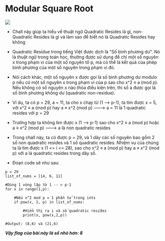 # **Modular Square Root**

![](https://i.imgur.com/dqrgpPD.png)

-   Chall này giúp ta hiểu về thuật ngữ Quadratic Resides là gì, non-Quadratic Resides là gì và làm sao để biết nó là Quadratic Resides hay không
-   Quadratic Residue trong tiếng Việt được dịch là "Số bình phương dư". Nó là thuật ngữ trong toán học, thường được sử dụng để chỉ một số nguyên x trong phạm vi của một số nguyên tố p, mà có thể là kết quả của phép bình phương của một số nguyên trong phạm vi đó.

-   Nói cách khác, một số nguyên x được gọi là số bình phương dư modulo p nếu có một số nguyên x trong phạm vi của p sao cho x^2 ≡ a (mod p). Nếu không có số nguyên x nào thỏa điều kiện trên, thì số a được gọi là số bình phương không dư (quadratic non-residue).
-   Ví dụ, ta có p = 29, a = 11, ta cho x chạy từ (1 --> p-1), ta tìm được x = 5, với x^2 ≡ a (mod p) hay a ≡ x^2 (mod p) ---> a = 11 là 1 quadratic resides với p = 29
-   Trường hợp ta không tìm được x (1 --> p-1) sao cho x^2 ≡ a (mod p) hoặc a ≡ x^2 (mod p) ---> a là non quadratic resides

-   Trong chall này, ta có được p = 29, và 1 dãy các số nguyên bao gồm 2 số non quadratic resides và 1 số quadratic resides. Nhiệm vụ của chúng ta là tìm được x (1 <= i <= 28), sao cho x^2 ≡ a (mod p) hay a ≡ x^2 (mod p) với a là quadratic resides trong dãy số.

-   Đoạn code sẽ như sau:
```
p = 29
list_of_nums = [14, 6, 11]

#Dùng 1 vòng lặp từ 1 -- > p-1
for x in range(1,p):

    #Nếu x^2 mod p = 1 phần tử trong ints
    if pow(x, 2, p) in list_of_nums:

        #Hiển thị ra i và số quadratic resides
        print(x, pow(x,2,p))

#Output: (8,6) và (21,6)
```
***Vậy flag của bài này là số nhỏ hơn: 8***